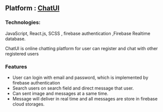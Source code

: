 ## Platform : [ChatUI](https://chat-f6b33.web.app/)

### Technologies:

JavaScript, React.js, SCSS , firebase authentication ,Firebase Realtime database.

ChatUI is online chatting platform for user can register and chat with other registered users

### Features

- User can login with email and password, which is implemented by firebase authentication
- Search users on search field and direct message that user.
- Can sent image and messages at a same time.
- Message will deliver in real time and all messages are store in firebase cloud storages.
